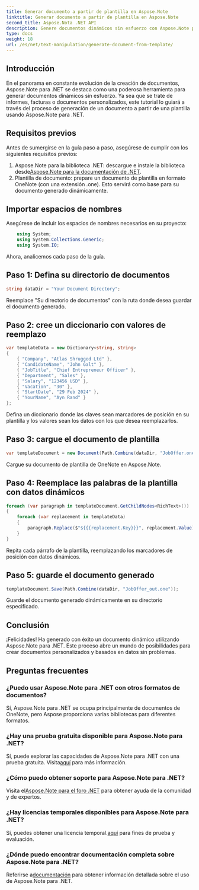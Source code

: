 ```yaml
---
title: Generar documento a partir de plantilla en Aspose.Note
linktitle: Generar documento a partir de plantilla en Aspose.Note
second_title: Aspose.Nota .NET API
description: Genere documentos dinámicos sin esfuerzo con Aspose.Note para .NET. Siga nuestra guía paso a paso para la creación de documentos personalizados y basados en datos.
type: docs
weight: 18
url: /es/net/text-manipulation/generate-document-from-template/
---
```

## Introducción
En el panorama en constante evolución de la creación de documentos, Aspose.Note para .NET se destaca como una poderosa herramienta para generar documentos dinámicos sin esfuerzo. Ya sea que se trate de informes, facturas o documentos personalizados, este tutorial lo guiará a través del proceso de generación de un documento a partir de una plantilla usando Aspose.Note para .NET.
## Requisitos previos
Antes de sumergirse en la guía paso a paso, asegúrese de cumplir con los siguientes requisitos previos:
1.  Aspose.Note para la biblioteca .NET: descargue e instale la biblioteca desde[Aspose.Note para la documentación de .NET](https://reference.aspose.com/note/net/).
2. Plantilla de documento: prepare un documento de plantilla en formato OneNote (con una extensión .one). Esto servirá como base para su documento generado dinámicamente.
## Importar espacios de nombres
Asegúrese de incluir los espacios de nombres necesarios en su proyecto:
```csharp
    using System;
    using System.Collections.Generic;
    using System.IO;
```
Ahora, analicemos cada paso de la guía.
## Paso 1: Defina su directorio de documentos
```csharp
string dataDir = "Your Document Directory";
```
Reemplace "Su directorio de documentos" con la ruta donde desea guardar el documento generado.
## Paso 2: cree un diccionario con valores de reemplazo
```csharp
var templateData = new Dictionary<string, string>
{
    { "Company", "Atlas Shrugged Ltd" },
    { "CandidateName", "John Galt" },
    { "JobTitle", "Chief Entrepreneur Officer" },
    { "Department", "Sales" },
    { "Salary", "123456 USD" },
    { "Vacation", "30" },
    { "StartDate", "29 Feb 2024" },
    { "YourName", "Ayn Rand" }
};
```
Defina un diccionario donde las claves sean marcadores de posición en su plantilla y los valores sean los datos con los que desea reemplazarlos.

## Paso 3: cargue el documento de plantilla
```csharp
var templateDocument = new Document(Path.Combine(dataDir, "JobOffer.one"));
```
Cargue su documento de plantilla de OneNote en Aspose.Note.

## Paso 4: Reemplace las palabras de la plantilla con datos dinámicos
```csharp
foreach (var paragraph in templateDocument.GetChildNodes<RichText>())
{
    foreach (var replacement in templateData)
    {
        paragraph.Replace($"${{{replacement.Key}}}", replacement.Value);
    }
}
```
Repita cada párrafo de la plantilla, reemplazando los marcadores de posición con datos dinámicos.

## Paso 5: guarde el documento generado
```csharp
templateDocument.Save(Path.Combine(dataDir, "JobOffer_out.one"));
```
Guarde el documento generado dinámicamente en su directorio especificado.

## Conclusión
¡Felicidades! Ha generado con éxito un documento dinámico utilizando Aspose.Note para .NET. Este proceso abre un mundo de posibilidades para crear documentos personalizados y basados en datos sin problemas.

## Preguntas frecuentes
### ¿Puedo usar Aspose.Note para .NET con otros formatos de documentos?
Sí, Aspose.Note para .NET se ocupa principalmente de documentos de OneNote, pero Aspose proporciona varias bibliotecas para diferentes formatos.
### ¿Hay una prueba gratuita disponible para Aspose.Note para .NET?
Sí, puede explorar las capacidades de Aspose.Note para .NET con una prueba gratuita. Visita[aquí](https://releases.aspose.com/) para más información.
### ¿Cómo puedo obtener soporte para Aspose.Note para .NET?
 Visita el[Aspose.Note para el foro .NET](https://forum.aspose.com/c/note/28) para obtener ayuda de la comunidad y de expertos.
### ¿Hay licencias temporales disponibles para Aspose.Note para .NET?
 Sí, puedes obtener una licencia temporal.[aquí](https://purchase.aspose.com/temporary-license/) para fines de prueba y evaluación.
### ¿Dónde puedo encontrar documentación completa sobre Aspose.Note para .NET?
 Referirse a[documentación](https://reference.aspose.com/note/net/) para obtener información detallada sobre el uso de Aspose.Note para .NET.
